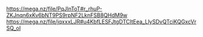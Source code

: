 https://mega.nz/file/PqJlnToT#r_rhuP-ZKJnqn6xKv6bNT9PS9rpNF2LknFSB8QHdM9w
https://mega.nz/file/jqxxxLJR#u4KbfLESFJtgDTCItEea_LlySDvQTciKQGxcVrSQ_oI
